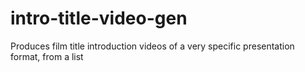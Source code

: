 # intro-title-video-gen
Produces film title introduction videos of a very specific presentation format, from a list
